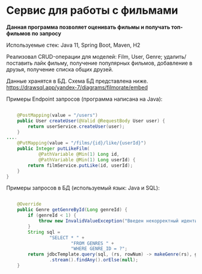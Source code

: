 # Сервис для работы с фильмами

**Данная программа позволяет оценивать фильмы и получать топ-фильмов по запросу**

Используемые стек: Java 11, Spring Boot, Maven, H2

Реализовал CRUD-операции для моделей: Film, User, Genre; удалить/поставить лайк фильму, получение популярных фильмов, добавление в друзья, получение списка общих друзей.

Данные хранятся в БД. Схема БД представлена ниже.
https://drawsql.app/yandex-7/diagrams/filmorate/embed

Примеры Endpoint запросов (программа написана на Java):

```java

    @PostMapping(value = "/users")
    public User createUser(@Valid @RequestBody User user) {
        return userService.createUser(user);
    }
....
    @PutMapping(value = "/films/{id}/like/{userId}")
    public Integer putLikeFilm(
            @PathVariable @Min(1) Long id,
            @PathVariable @Min(1) Long userId) {
        return filmService.putLike(id, userId);
    }
}
```

Примеры запросов в БД (используемый язык: Java и SQL):

```java

    @Override
    public Genre getGenreById(Long genreId) {
        if (genreId < 1) {
            throw new InvalidValueException("Введен некорректный идентификатор жанра.");
        }
        String sql =
                "SELECT * " +
                        "FROM GENRES " +
                        "WHERE GENRE_ID = ?";
        return jdbcTemplate.query(sql, (rs, rowNum) -> makeGenre(rs), genreId)
                .stream().findAny().orElse(null);
    }
```
